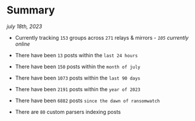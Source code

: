 
# Summary
_july 18th, 2023_

- Currently tracking `153` groups across `271` relays & mirrors - _`105` currently online_

- There have been `13` posts within the `last 24 hours`

- There have been `150` posts within the `month of july`

- There have been `1073` posts within the `last 90 days`

- There have been `2191` posts within the `year of 2023`

- There have been `6882` posts `since the dawn of ransomwatch`

- There are `80` custom parsers indexing posts

